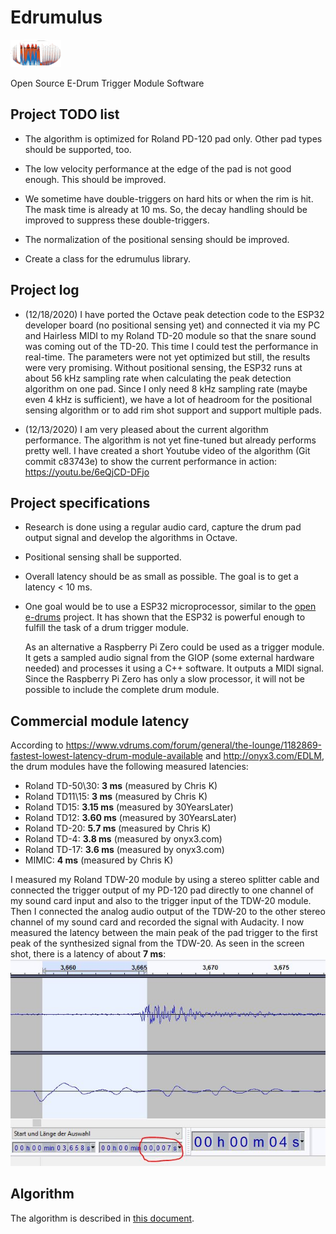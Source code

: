 # Edrumulus

![Homepage picture](algorithm/images/edrumulus.png)

Open Source E-Drum Trigger Module Software


## Project TODO list

- The algorithm is optimized for Roland PD-120 pad only. Other pad types should be supported, too.

- The low velocity performance at the edge of the pad is not good enough. This should be improved.

- We sometime have double-triggers on hard hits or when the rim is hit. The mask time is already
  at 10 ms. So, the decay handling should be improved to suppress these double-triggers.

- The normalization of the positional sensing should be improved.

- Create a class for the edrumulus library.


## Project log

- (12/18/2020) I have ported the Octave peak detection code to the ESP32 developer board (no positional sensing
  yet) and connected it via my PC and Hairless MIDI to my Roland TD-20 module so that the snare sound was
  coming out of the TD-20. This time I could test the performance in real-time. The parameters were not yet
  optimized but still, the results were very promising. Without positional sensing, the ESP32 runs at about
  56 kHz sampling rate when calculating the peak detection algorithm on one pad. Since I only need 8 kHz
  sampling rate (maybe even 4 kHz is sufficient), we have a lot of headroom for the positional sensing algorithm
  or to add rim shot support and support multiple pads.

- (12/13/2020) I am very pleased about the current algorithm performance. The algorithm is not yet fine-tuned but
  already performs pretty well. I have created a short Youtube video of the algorithm (Git commit c83743e) to show
  the current performance in action: https://youtu.be/6eQjCD-DFjo


## Project specifications

- Research is done using a regular audio card, capture the drum pad output signal and develop
  the algorithms in Octave.

- Positional sensing shall be supported.

- Overall latency should be as small as possible. The goal is to get a latency < 10 ms.

- One goal would be to use a ESP32 microprocessor, similar to the [open e-drums](https://open-e-drums.com) project.
  It has shown that the ESP32 is powerful enough to fulfill the task of a drum trigger module.

  As an alternative a Raspberry Pi Zero could be used as a trigger module. It gets a sampled
  audio signal from the GIOP (some external hardware needed) and processes it using a C++
  software. It outputs a MIDI signal. Since the Raspberry Pi Zero has only a slow processor,
  it will not be possible to include the complete drum module.


## Commercial module latency

According to https://www.vdrums.com/forum/general/the-lounge/1182869-fastest-lowest-latency-drum-module-available and http://onyx3.com/EDLM, the drum modules have the following measured latencies:

- Roland TD-50\30: **3 ms**    (measured by Chris K)
- Roland TD11\15:  **3 ms**    (measured by Chris K)
- Roland TD15:     **3.15 ms** (measured by 30YearsLater)
- Roland TD12:     **3.60 ms** (measured by 30YearsLater)
- Roland TD-20:    **5.7 ms**  (measured by Chris K)
- Roland TD-4:     **3.8 ms**  (measured by onyx3.com)
- Roland TD-17:    **3.6 ms**  (measured by onyx3.com)
- MIMIC:           **4 ms**    (measured by Chris K)

I measured my Roland TDW-20 module by using a stereo splitter cable and connected the trigger output
of my PD-120 pad directly to one channel of my sound card input and also to the trigger input of the
TDW-20 module. Then I connected the analog audio output of the TDW-20 to the other stereo channel of
my sound card and recorded the signal with Audacity. I now measured the latency between the main
peak of the pad trigger to the first peak of the synthesized signal from the TDW-20. As seen in the
screen shot, there is a latency of about **7 ms**:
![Roland TDW-20 drum module measured latency](algorithm/images/roland_td20_latency.jpg)


## Algorithm

The algorithm is described in [this document](algorithm/README.md).
